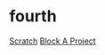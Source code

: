 # fourth

[Scratch](https://scratch.mit.edu/)
[Block A Project](https://drive.google.com/file/d/1NLtTAXQ5vWWXV8sVZB6Tj3vG3wLlIWSQ/view?usp=sharing)
